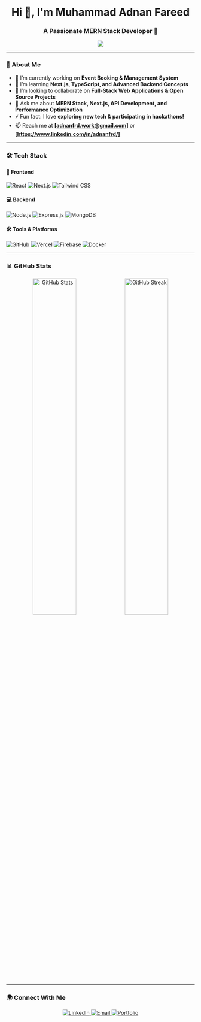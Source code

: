 <h1 align="center">Hi 👋, I'm Muhammad Adnan Fareed</h1>
<h3 align="center">A Passionate MERN Stack Developer 🚀</h3>

<p align="center">
  <img src="https://readme-typing-svg.herokuapp.com?font=Fira+Code&weight=600&pause=1000&color=FF61D1&center=true&width=500&lines=Full-Stack+Web+Developer;MERN+Stack+Enthusiast;Building+Scalable+Web+Apps;Open+Source+Contributor" />
</p>

---

### 🚀 About Me
- 🔭 I’m currently working on **Event Booking & Management System**
- 🌱 I’m learning **Next.js, TypeScript, and Advanced Backend Concepts**
- 👯 I’m looking to collaborate on **Full-Stack Web Applications & Open Source Projects**
- 💬 Ask me about **MERN Stack, Next.js, API Development, and Performance Optimization**
- ⚡ Fun fact: I love **exploring new tech & participating in hackathons!**  
- 📫 Reach me at **[adnanfrd.work@gmail.com]** or **[https://www.linkedin.com/in/adnanfrd/]**  

---

### 🛠 Tech Stack
#### 🚀 Frontend  
![React](https://img.shields.io/badge/-React-61DAFB?style=flat&logo=react&logoColor=white)
![Next.js](https://img.shields.io/badge/-Next.js-000?style=flat&logo=nextdotjs&logoColor=white)
![Tailwind CSS](https://img.shields.io/badge/-Tailwind_CSS-38B2AC?style=flat&logo=tailwind-css&logoColor=white)

#### 💻 Backend  
![Node.js](https://img.shields.io/badge/-Node.js-339933?style=flat&logo=node.js&logoColor=white)
![Express.js](https://img.shields.io/badge/-Express.js-000?style=flat&logo=express&logoColor=white)
![MongoDB](https://img.shields.io/badge/-MongoDB-47A248?style=flat&logo=mongodb&logoColor=white)

#### 🛠 Tools & Platforms  
![GitHub](https://img.shields.io/badge/-GitHub-181717?style=flat&logo=github&logoColor=white)
![Vercel](https://img.shields.io/badge/-Vercel-000?style=flat&logo=vercel&logoColor=white)
![Firebase](https://img.shields.io/badge/-Firebase-FFCA28?style=flat&logo=firebase&logoColor=black)
![Docker](https://img.shields.io/badge/-Docker-2496ED?style=flat&logo=docker&logoColor=white)

---

### 📊 GitHub Stats  
<p align="center">
  <img src="https://github-readme-stats.vercel.app/api?username=adnanfrd&show_icons=true&theme=radical" width="48%" alt="GitHub Stats" />
  <img src="https://github-readme-streak-stats.herokuapp.com/?user=adnanfrd&theme=radical" width="48%" alt="GitHub Streak" />
</p>

---

### 🌍 Connect With Me  
<p align="center">
  <a href="https://www.linkedin.com/in/adnanfrd/" target="_blank">
    <img src="https://img.shields.io/badge/LinkedIn-0077B5?style=for-the-badge&logo=linkedin&logoColor=white" alt="LinkedIn"/>
  </a>
  <a href="mailto:adnanfrd.work@gmail.com/" target="_blank">
    <img src="https://img.shields.io/badge/Email-D14836?style=for-the-badge&logo=gmail&logoColor=white" alt="Email"/>
  </a>
  <a href="https://adnanfrdportfolio.vercel.app/" target="_blank">
    <img src="https://img.shields.io/badge/Portfolio-FF61D1?style=for-the-badge&logo=web&logoColor=white" alt="Portfolio"/>
  </a>
</p>
